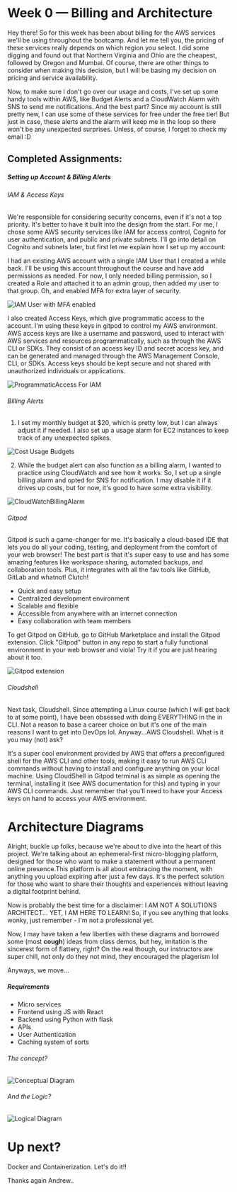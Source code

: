 # Week 0 — Billing and Architecture

Hey there! So for this week has been about billing for the AWS services we'll be using throughout the bootcamp. And let me tell you, the pricing of these services really depends on which region you select. I did some digging and found out that Northern Virginia and Ohio are the cheapest, followed by Oregon and Mumbai. Of course, there are other things to consider when making this decision, but I will be basing my decision on  pricing and service availability.

Now, to make sure I don't go over our usage and costs, I've set up some handy tools within AWS, like Budget Alerts and a CloudWatch Alarm with SNS to send me notifications. And the best part? Since my account is still pretty new, I can use some of these services for free under the free tier! But just in case, these alerts and the alarm will keep me in the loop so there won't be any unexpected surprises. Unless, of course, I forget to check my email :D

## Completed Assignments:

##### Setting up Account & Billing Alerts

###### IAM & Access Keys

We're responsible for considering security concerns, even if it's not a top priority. It's better to have it built into the design from the start. For me, I chose some AWS security services like IAM for access control, Cognito for user authentication, and public and private subnets. I'll go into detail on Cognito and subnets later, but first let me explain how I set up my account:

I had an existing AWS account with a single IAM User that I created a while back. I'll be using this account throughout the course and have add permissions as needed. For now, I only needed billing permission, so I created a Role and attached it to an admin group, then added my user to that group. Oh, and enabled MFA for extra layer of security.

![IAM User with MFA enabled](https://user-images.githubusercontent.com/65119027/219781915-258d9f65-d816-47a1-ac41-95d52b6f115b.png)

I also created Access Keys, which give programmatic access to the account. I'm using these keys in gitpod to control my AWS environment. AWS access keys are like a username and password, used to interact with AWS services and resources programmatically, such as through the AWS CLI or SDKs. They consist of an access key ID and secret access key, and can be generated and managed through the AWS Management Console, CLI, or SDKs. Access keys should be kept secure and not shared with unauthorized individuals or applications.

![ProgrammaticAccess For IAM](https://user-images.githubusercontent.com/65119027/219777245-cf34d7c6-6028-457b-9629-7b898906479b.png)

###### Billing Alerts

1. I set my monthly budget at $20, which is pretty low, but I can always adjust it if needed. I also set up a usage alarm for EC2 instances to keep track of any unexpected spikes.

![Cost Usage Budgets](https://user-images.githubusercontent.com/65119027/219778524-d6e3e833-366c-4b9b-bc3c-2037f0de0c24.png)

2. While the budget alert can also function as a billing alarm, I wanted to practice using CloudWatch and see how it works. So, I set up a single billing alarm and opted for SNS for notification. I may disable it if it drives up costs, but for now, it's good to have some extra visibility.

![CloudWatchBillingAlarm](https://user-images.githubusercontent.com/65119027/219780203-0675cf0b-ff89-47a6-9371-9ffea340cffe.png)

###### Gitpod

Gitpod is such a game-changer for me. It's basically a cloud-based IDE that lets you do all your coding, testing, and deployment from the comfort of your web browser! The best part is that it's super easy to use and has some amazing features like workspace sharing, automated backups, and collaboration tools. Plus, it integrates with all the fav tools like GitHub, GitLab and whatnot! Clutch!

* Quick and easy setup
* Centralized development environment
* Scalable and flexible
* Accessible from anywhere with an internet connection
* Easy collaboration with team members

To get Gitpod on GitHub, go to GitHub Marketplace and install the Gitpod extension. Click "Gitpod" button in any repo to start a fully functional environment in your web browser and viola! Try it if you are just hearing about it too.

![Gitpod extension](https://user-images.githubusercontent.com/65119027/219779314-681eb93f-2ab6-4ff5-98a5-bf9519929d27.png)

###### Cloudshell

Next task, Cloudshell. Since attempting a Linux course (which I will get back to at some point), I have been obsessed with doing EVERYTHING in the in CLI. Not a reason to base a career choice on but it's one of the main reasons I want to get into DevOps lol. Anyway...AWS Cloudshell. What is it you may (not) ask?

It's a super cool environment provided by AWS that offers a preconfigured shell for the AWS CLI and other tools, making it easy to run AWS CLI commands without having to install and configure anything on your local machine. Using CloudShell in Gitpod terminal is as simple as opening the terminal, installing it (see AWS documentation for this) and typing in your AWS CLI commands. Just remember that you'll need to have your Access keys on hand to access your AWS environment.

# Architecture Diagrams

Alright, buckle up folks, because we're about to dive into the heart of this project. We're talking about an ephemeral-first micro-blogging platform, designed for those who want to make a statement without a permanent online presence.This platform is all about embracing the moment, with anything you upload expiring after just a few days. It's the perfect solution for those who want to share their thoughts and experiences without leaving a digital footprint behind.

Now is probably the best time for a disclaimer: I AM NOT A SOLUTIONS ARCHITECT... YET, I AM HERE TO LEARN! So, if you see anything that looks wonky, just remember - I'm not a professional yet.

Now, I may have taken a few liberties with these diagrams and borrowed some (most **cough**) ideas from class demos, but hey, imitation is the sincerest form of flattery, right? On the real though, our instructors are super chill, not only do they not mind, they encouraged the plagerism lol

Anyways, we move...

##### Requirements

* Micro services
* Frontend using JS with React
* Backend using Python with flask
* APIs
* User Authentication
* Caching system of sorts

###### The concept?

![Conceptual Diagram](https://user-images.githubusercontent.com/65119027/219788115-00b208b8-03db-4a40-88b5-bca73cf64fce.png)

###### And the Logic?

![Logical Diagram](https://user-images.githubusercontent.com/65119027/219790466-46f4f103-57e2-4606-9060-ef189bfb043a.png)


# Up next?

Docker and Containerization. Let's do it!!


Thanks again Andrew..
